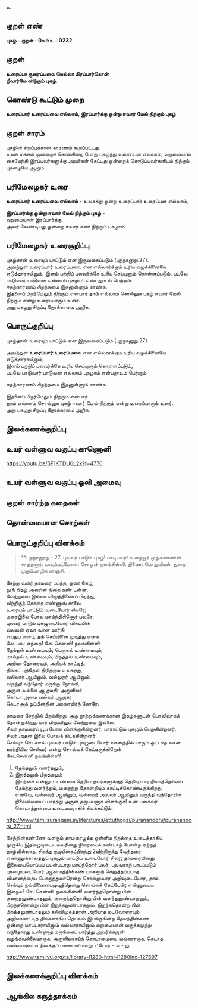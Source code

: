 உ

## குறள் எண் 

**புகழ்  - குறள் - 0உ௩உ - 0232**  

## குறள் 

**உரைப்பா ருரைப்பவை யெல்லா மிரப்பார்கொன்  
றீவார்மே னிற்கும் புகழ்.** 

## கொண்டு கூட்டும் முறை

**உரைப்பார் உரைப்பவை எல்லாம், இரப்பார்க்கு ஒன்று ஈவார் மேல் நிற்கும் புகழ்**  

## குறள் சாரம் 

புகழின் சிறப்புக்கான காரணம் கூறப்பட்டது.  
உலக மக்கள் ஒன்றைச் சொல்கின்ற போது புகழ்ந்து உரைப்பன எல்லாம், வறுமையால் கையேந்தி இரப்பவர்களுக்கு அவர்கள் கேட்டது ஒன்றைக் கொடுப்பவர்களிடம் நிற்கும் புகழையே ஆகும்.

## பரிமேலழகர் உரை

**உரைப்பார் உரைப்பவை எல்லாம்** - உலகத்து ஒன்று உரைப்பார் உரைப்பன எல்லாம்,  

**இரப்பார்க்கு ஒன்று ஈவார் மேல் நிற்கும் புகழ்** -  
வறுமையான் இரப்பார்க்கு  
அவர் வேண்டியது ஒன்றை ஈவார் கண் நிற்கும் புகழாம்.  

## பரிமேலழகர் உரைகுறிப்பு   

புகழ்தான் உரையும் பாட்டும் என இருவகைப்படும் (புறநானுறு.27).  
அவற்றுள் உரைப்பார் உரைப்பவை என எல்லார்க்கும் உரிய வழக்கினையே எடுத்தாராயினும், இனம் பற்றிப் புலவர்க்கே உரிய செய்யுளும் கொள்ளப்படும், படவே பாடுவார் பாடுவன எல்லாம் புகழாம் என்பதூஉம் பெற்றாம்.  
ஈதற்காரணம் சிறந்தமை இதனுள்ளும் காண்க.  
இதனைப் பிறர்மேலும் நிற்கும் என்பார் தாம் எல்லாம் சொல்லுக புகழ் ஈவார் மேல் நிற்கும் என்று உரைப்பாரும் உளர்.  
அது புகழது சிறப்பு நோக்காமை அறிக.  

## பொருட்குறிப்பு 

புகழ்தான் உரையும் பாட்டும் என இருவகைப்படும் (புறநானுறு.27).  

அவற்றுள் **உரைப்பார் உரைப்பவை** என எல்லார்க்கும் உரிய வழக்கினையே எடுத்தாராயினும்,  
இனம் பற்றிப் புலவர்க்கே உரிய செய்யுளும் கொள்ளப்படும்,  
படவே பாடுவார் பாடுவன எல்லாம் புகழாம் என்பதூஉம் பெற்றாம்.  

ஈதற்காரணம் சிறந்தமை இதனுள்ளும் காண்க.  

இதனைப் பிறர்மேலும் நிற்கும் என்பார்  
தாம் எல்லாம் சொல்லுக புகழ் ஈவார் மேல் நிற்கும் என்று உரைப்பாரும் உளர்.  
அது புகழது சிறப்பு நோக்காமை அறிக.  

## இலக்கணக்குறிப்பு  


## உயர் வள்ளுவ வகுப்பு காணொளி

https://youtu.be/5F1KTDU6L2k?t=4770

## உயர் வள்ளுவ வகுப்பு ஒலி அமைவு 

 
## குறள் சார்ந்த கதைகள் 


## தொன்மையான சொற்கள்


## பொருட்குறிப்பு விளக்கம்

>**புறநானூறு - 27. புலவர் பாடும் புகழ்! பாடியவர்: உறையூர் முதுகண்ணன் சாத்தனார். பாடப்பட்டோன்: சோழன் நலங்கிள்ளி. திணை: பொதுவியல். துறை: முதுமொழிக் காஞ்சி. 

சேற்று வளர் தாமரை பயந்த, ஒண் கேழ்,  
நூற் றிதழ் அலரின் நிறை கண் டன்ன,  
வேற்றுமை இல்லா விழுத்திணைப் பிறந்து,  
வீற்றிருந் தோரை எண்ணுங் காலை,  
உரையும் பாட்டும் உடையோர் சிலரே;  
மரைஇலை போல மாய்ந்திசினோர் பலரே:  
புலவர் பாடும் புகழுடையோர் விசும்பின்  
வலவன் ஏவா வான ஊர்தி  
எய்துப என்ப, தம் செய்வினை முடித்து எனக்  
கேட்பல்; எந்தை! சேட்சென்னி! நலங்கிள்ளி!  
தேய்தல் உண்மையும், பெருகல் உண்மையும்,  
மாய்தல் உண்மையும், பிறத்தல் உண்மையும்,  
அறியா தோரையும், அறியக் காட்டித்,  
திங்கட் புத்தேள் திரிதரும் உலகத்து,  
வல்லார் ஆயினும், வல்லுநர் ஆயினும்,  
வருந்தி வந்தோர் மருங்கு நோக்கி,  
அருள வல்லை ஆகுமதி; அருளிலர்  
கொடா அமை வல்லர் ஆகுக;  
கெடாஅத் துப்பின்நின் பகைஎதிர்ந் தோரே.   

தாமரை சேற்றில் பிறக்கிறது. அது நூற்றுக்கணக்கான இதழ்களுடன் பொலிவாகத் தோன்றுகிறது. யார் பிறப்பிலும் வேற்றுமை இல்லை.  
சிலர் தாமரைப் பூப் போல விளங்குகின்றனர். பாராட்டும் புகழும் பெறுகின்றனர்.  
சிலர் அதன் இலை போலக் கிடக்கின்றனர்.  
செய்யும் செயலால் புலவர் பாடும் புகழுடையோர் வானத்தில் யாரும் ஓட்டாத வான ஊர்தியில் செல்வர் என்று சொல்லக் கேட்டிருக்கிறேன்.  
சேட்சென்னி நலங்கிள்ளி!   
1.	தேய்தலும் வளர்தலும்,  
2.	இறத்தலும் பிறத்தலும்   
இயற்கை என்னும் உண்மை தெரியாதவர்களுக்குத் தெரியும்படி நிலாத்தெய்வம் தேய்ந்து வளர்ந்தும், மறைந்து தோன்றியும் காட்டிக்கொண்டிருக்கிறது.   
எனவே, வல்லவர் ஆயினும், வல்லவர் அல்லர் ஆயினும் வருந்தி வந்தோரின் நிலைமையைப் பார்த்து அருள் தருபவனாக விளங்குக! 
உன் பகைவர் கொடாத்தன்மை உடையவராகிக் கிடக்கட்டும். 

http://www.tamilsurangam.in/literatures/ettuthogai/purananooru/purananooru_27.html

 
சேற்றின்கண்ணே வளரும் தாமரைபூத்த ஒள்ளிய நிறத்தை உடைத்தாகிய  
நூறாகிய இதழையுடைய மலரினது நிரையைக் கண்டாற் போன்ற ஏற்றத்  
தாழ்வில்லாத, சிறந்த குடியின்கட்பிறந்து 2வீற்றிருந்த வேந்தரை  
எண்ணுங்காலத்துப் புகழும் பாட்டும் உடையோர் சிலர்; தாமரையினது  
இலையையொப்பப் பயன்படாது மாய்ந்தோர் பலர்; புலவராற் பாடப்படும்  
புகழையுடையோர் ஆகாயத்தின்கண் பாகனாற் செலுத்தப்படாத  
விமானத்தைப் பொருந்துவாரென்று சொல்லுவார் அறிவுடையோர், தாம்  
செய்யும் நல்வினையைமுடித்தென்று சொல்லக் கேட்பேன்; என்னுடைய  
இறைவ! சேட்சென்னி! நலங்கிள்ளி! வளர்ந்ததொன்று பின்  
குறைதலுண்டாதலும், குறைந்ததொன்று பின் வளர்தலுண்டாதலும்,  
பிறந்ததொன்று பின் இறத்தலுண்டாதலும், இறந்ததொன்று பின்  
பிறத்தலுண்டாதலும் கல்விமுகத்தான் அறியாத மடவோரையும்  
அறியக்காட்டித் திங்களாகிய தெய்வம் இயங்குகின்ற தேயத்தின்கண்  
ஒன்றை மாட்டாராயினும் வல்லாராயினும் வறுமையான் வருத்தமுற்று  
வந்தோரது உண்ணாத மருங்கைப் பார்த்து அவர்க்கருளி  
வழங்கவல்லையாகுக; அருளிலராய்க் கொடாமையை வல்லராகுக, கெடாத  
வலியையுடைய நினக்குப் பகையாய் மாறுபட்டோர் - எ - று.  


http://www.tamilvu.org/ta/library-l1280-html-l1280ind-127697

## இலக்கணக்குறிப்பு விளக்கம்


## ஆங்கில கருத்தாக்கம் 


